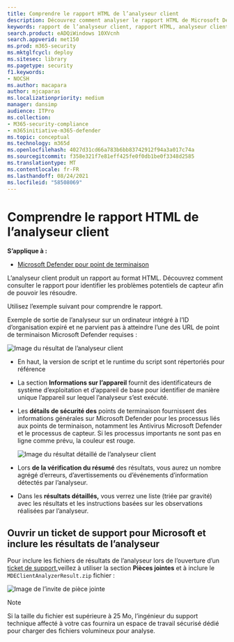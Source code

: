 ```yaml
---
title: Comprendre le rapport HTML de l’analyseur client
description: Découvrez comment analyser le rapport HTML de Microsoft Defender for Endpoint Client Analyzer
keywords: rapport de l’analyseur client, rapport HTML, analyseur client
search.product: eADQiWindows 10XVcnh
search.appverid: met150
ms.prod: m365-security
ms.mktglfcycl: deploy
ms.sitesec: library
ms.pagetype: security
f1.keywords:
- NOCSH
ms.author: macapara
author: mjcaparas
ms.localizationpriority: medium
manager: dansimp
audience: ITPro
ms.collection:
- M365-security-compliance
- m365initiative-m365-defender
ms.topic: conceptual
ms.technology: m365d
ms.openlocfilehash: 4027d31cd66a783b6bb83742912f94a3a017c74a
ms.sourcegitcommit: f358e321f7e81eff425fe0f0db1be0f3348d2585
ms.translationtype: MT
ms.contentlocale: fr-FR
ms.lasthandoff: 08/24/2021
ms.locfileid: "58508069"
---
```

# <a name="understand-the-client-analyzer-html-report"></a>Comprendre le rapport HTML de l’analyseur client

**S’applique à :**
- [Microsoft Defender pour point de terminaison](https://go.microsoft.com/fwlink/p/?linkid=2146631)

L’analyseur client produit un rapport au format HTML. Découvrez comment consulter le rapport pour identifier les problèmes potentiels de capteur afin de pouvoir les résoudre.

Utilisez l’exemple suivant pour comprendre le rapport.

 Exemple de sortie de l’analyseur sur un ordinateur intégré à l’ID d’organisation expiré et ne parvient pas à atteindre l’une des URL de point de terminaison Microsoft Defender requises :

![Image du résultat de l’analyseur client](images/147cbcf0f7b6f0ff65d200bf3e4674cb.png)

- En haut, la version de script et le runtime du script sont répertoriés pour référence
- La section **Informations sur l’appareil** fournit des identificateurs de système d’exploitation et d’appareil de base pour identifier de manière unique l’appareil sur lequel l’analyseur s’est exécuté.
- Les **détails de sécurité des** points de terminaison fournissent des informations générales sur Microsoft Defender pour les processus liés aux points de terminaison, notamment les Antivirus Microsoft Defender et le processus de capteur. Si les processus importants ne sont pas en ligne comme prévu, la couleur est rouge.

  ![Image du résultat détaillé de l’analyseur client](images/85f56004dc6bd1679c3d2c063e36cb80.png)

- Lors **de la vérification du résumé** des résultats, vous aurez un nombre agrégé d’erreurs, d’avertissements ou d’événements d’information détectés par l’analyseur.
- Dans les **résultats détaillés,** vous verrez une liste (triée par gravité) avec les résultats et les instructions basées sur les observations réalisées par l’analyseur.

## <a name="open-a-support-ticket-to-microsoft-and-include-the-analyzer-results"></a>Ouvrir un ticket de support pour Microsoft et inclure les résultats de l’analyseur

Pour inclure les fichiers de résultats de l’analyseur lors de l’ouverture d’un [ticket de support,](contact-support.md#open-a-service-request)veillez à utiliser la section **Pièces jointes** et à inclure le `MDEClientAnalyzerResult.zip` fichier :

![Image de l’invite de pièce jointe](images/508c189656c3deb3b239daf811e33741.png)

> [!NOTE]
> Si la taille du fichier est supérieure à 25 Mo, l’ingénieur du support technique affecté à votre cas fournira un espace de travail sécurisé dédié pour charger des fichiers volumineux pour analyse.
